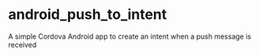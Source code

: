 android_push_to_intent
======================

A simple Cordova Android app to create an intent when a push message is received
